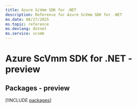 ```yaml
---
title: Azure ScVmm SDK for .NET
description: Reference for Azure ScVmm SDK for .NET
ms.date: 08/27/2025
ms.topic: reference
ms.devlang: dotnet
ms.service: scvmm
---
```

# Azure ScVmm SDK for .NET - preview
## Packages - preview
[!INCLUDE [packages](scvmm-index.md)]